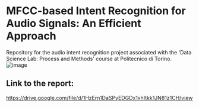 # MFCC-based Intent Recognition for Audio Signals: An Efficient Approach
Repository for the audio intent recognition project associated with the 'Data Science Lab: Process and Methods' course at Politecnico di Torino.
![image](https://github.com/al3ssandrocaruso/Audio-Intent-Recognition/assets/92364264/650b00bb-325c-45e0-b5db-eb6cda064ed6)

## Link to the report:
https://drive.google.com/file/d/1HzErn1DaSPyEDGDx1xhItkk1JN81z1CH/view
